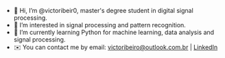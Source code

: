 - 👋 Hi, I’m @victoribeir0, master's degree student in digital signal processing.
- 👀 I’m interested in signal processing and pattern recognition.
- 🌱 I’m currently learning Python for machine learning, data analysis and signal processing.
- ✉️ You can contact me by email: victoribeiro@outlook.com.br | [LinkedIn](https://www.linkedin.com/in/victoribeiro/)

<!---
victoribeir0/victoribeir0 is a ✨ special ✨ repository because its `README.md` (this file) appears on your GitHub profile.
You can click the Preview link to take a look at your changes.
--->
